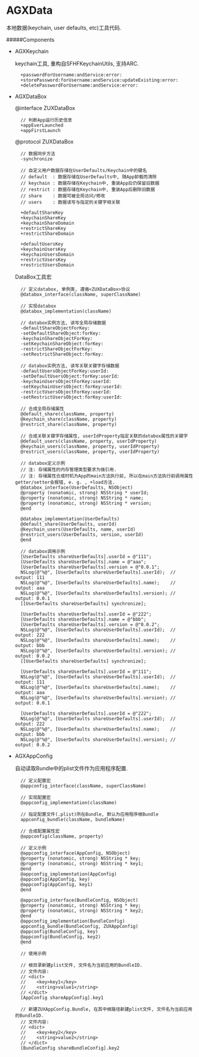 # AGXData

本地数据(keychain, user defaults, etc)工具代码.

#####Components

- AGXKeychain

    keychain工具, 重构自SFHFKeychainUtils, 支持ARC.

        +passwordForUsername:andService:error:
        +storePassword:forUsername:andService:updateExisting:error:
        +deletePasswordForUsername:andService:error:

- AGXDataBox

    @interface ZUXDataBox

        // 判断App运行历史信息
        +appEverLaunched
        +appFirstLaunch

    @protocol ZUXDataBox

        // 数据同步方法
        -synchronize

        // 自定义用户数据存储在UserDefaults/Keychain中的键名
        // default  : 数据存储在UserDefaults中, 随App卸载而清除
        // keychain : 数据存储在Keychain中, 重装App后仍保留旧数据
        // restrict : 数据存储在Keychain中, 重装App后删除旧数据
        // share    : 数据可被全局访问/修改
        // users    : 数据读写与指定的关键字相关联

        +defaultShareKey
        +keychainShareKey
        +keychainShareDomain
        +restrictShareKey
        +restrictShareDomain

        +defaultUsersKey
        +keychainUsersKey
        +keychainUsersDomain
        +restrictUsersKey
        +restrictUsersDomain

    DataBox工具宏

        // 定义databox, 单例类, 遵循<ZUXDataBox>协议
        @databox_interface(className, superClassName)

        // 实现databox
        @databox_implementation(className)

        // databox实例方法, 读写全局存储数据
        -defaultShareObjectForKey:
        -setDefaultShareObject:forKey:
        -keychainShareObjectForKey:
        -setKeychainShareObject:forKey:
        -restrictShareObjectForKey:
        -setRestrictShareObject:forKey:

        // databox实例方法, 读写关联关键字存储数据
        -defaultUsersObjectForKey:userId:
        -setDefaultUsersObject:forKey:userId:
        -keychainUsersObjectForKey:userId:
        -setKeychainUsersObject:forKey:userId:
        -restrictUsersObjectForKey:userId:
        -setRestrictUsersObject:forKey:userId:

        // 合成全局存储属性
        @default_share(className, property)
        @keychain_share(className, property)
        @restrict_share(className, property)

        // 合成关联关键字存储属性, userIdProperty指定关联的databox属性的关键字
        @default_users(className, property, userIdProperty)
        @keychain_users(className, property, userIdProperty)
        @restrict_users(className, property, userIdProperty)

        // databox定义示例
        // 注: 存储属性的内存管理类型要求为强引用.
        // 注: 存储属性合成时机为App的main方法执行前, 所以在main方法执行前调用属性getter/setter会报错, e. g. , +load方法.
        @databox_interface(UserDefaults, NSObject)
        @property (nonatomic, strong) NSString * userId;
        @property (nonatomic, strong) NSString * name;
        @property (nonatomic, strong) NSString * version;
        @end

        @databox_implementation(UserDefaults)
        @default_share(UserDefaults, userId)
        @keychain_users(UserDefaults, name, userId)
        @restrict_users(UserDefaults, version, userId)
        @end

        // databox调用示例
        [UserDefaults shareUserDefaults].userId = @"111";
        [UserDefaults shareUserDefaults].name = @"aaa";
        [UserDefaults shareUserDefaults].version = @"0.0.1";
        NSLog(@"%@", [UserDefaults shareUserDefaults].userId);  // output: 111
        NSLog(@"%@", [UserDefaults shareUserDefaults].name);    // output: aaa
        NSLog(@"%@", [UserDefaults shareUserDefaults].version); // output: 0.0.1
        [[UserDefaults shareUserDefaults] synchronize];

        [UserDefaults shareUserDefaults].userId = @"222";
        [UserDefaults shareUserDefaults].name = @"bbb";
        [UserDefaults shareUserDefaults].version = @"0.0.2";
        NSLog(@"%@", [UserDefaults shareUserDefaults].userId);  // output: 222
        NSLog(@"%@", [UserDefaults shareUserDefaults].name);    // output: bbb
        NSLog(@"%@", [UserDefaults shareUserDefaults].version); // output: 0.0.2
        [[UserDefaults shareUserDefaults] synchronize];

        [UserDefaults shareUserDefaults].userId = @"111";
        NSLog(@"%@", [UserDefaults shareUserDefaults].userId);  // output: 111
        NSLog(@"%@", [UserDefaults shareUserDefaults].name);    // output: aaa
        NSLog(@"%@", [UserDefaults shareUserDefaults].version); // output: 0.0.1

        [UserDefaults shareUserDefaults].userId = @"222";
        NSLog(@"%@", [UserDefaults shareUserDefaults].userId);  // output: 222
        NSLog(@"%@", [UserDefaults shareUserDefaults].name);    // output: bbb
        NSLog(@"%@", [UserDefaults shareUserDefaults].version); // output: 0.0.2

- AGXAppConfig

    自动读取Bundle中的plist文件作为应用程序配置.

        // 定义配置宏
        @appconfig_interface(className, superClassName)

        // 实现配置宏
        @appconfig_implementation(className)

        // 指定配置文件(.plist)所在Bundle, 默认为应用程序根Bundle
        appconfig_bundle(className, bundleName)

        // 合成配置属性宏
        @appconfig(className, property)

        // 定义示例
        @appconfig_interface(AppConfig, NSObject)
        @property (nonatomic, strong) NSString * key;
        @property (nonatomic, strong) NSString * key1;
        @end
        @appconfig_implementation(AppConfig)
        @appconfig(AppConfig, key)
        @appconfig(AppConfig, key1)
        @end

        @appconfig_interface(BundleConfig, NSObject)
        @property (nonatomic, strong) NSString * key;
        @property (nonatomic, strong) NSString * key2;
        @end
        @appconfig_implementation(BundleConfig)
        appconfig_bundle(BundleConfig, ZUXAppConfig)
        @appconfig(BundleConfig, key)
        @appconfig(BundleConfig, key2)
        @end

        // 使用示例

        // 根目录新建plist文件, 文件名为当前应用的BundleID.
        // 文件内容:
        // <dict>
        //    <key>key1</key>
        //    <string>value1</string>
        // </dict>
        [AppConfig shareAppConfig].key1

        // 新建ZUXAppConfig.Bundle, 在其中根路径新建plist文件, 文件名为当前应用的BundleID.
        // 文件内容:
        // <dict>
        //    <key>key2</key>
        //    <string>value2</string>
        // </dict>
        [BundleConfig shareBundleConfig].key2
